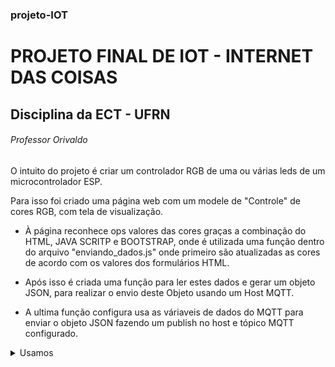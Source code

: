 ### projeto-IOT
# PROJETO FINAL DE IOT - INTERNET DAS COISAS
## Disciplina da ECT - UFRN
###### Professor Orivaldo

O intuito do projeto é criar um controlador RGB de uma ou várias leds de um microcontrolador ESP.

Para isso foi criado uma página web com um modele de "Controle" de cores RGB, com tela de visualização.

 - À página reconhece ops valores das cores graças a combinação do HTML, JAVA SCRITP e BOOTSTRAP, onde é utilizada uma função dentro do arquivo "enviando_dados.js" onde primeiro são atualizadas as cores de acordo com os valores dos formulários HTML.

 - Após isso é criada uma função para ler estes dados e gerar um objeto JSON, para realizar o envio deste Objeto usando um Host MQTT.

 - A ultima função configura usa as váriaveis de dados do MQTT para enviar o objeto JSON fazendo um publish no host e tópico MQTT configurado.

<details>
 <summary>Usamos</summary>

 [Biblioteca Paho - JS](https://www.hivemq.com/article/mqtt-client-library-encyclopedia-paho-js/)

 [Bootstrap](https://getbootstrap.com/docs/5.3)

 [Java Script](https://developer.mozilla.org/pt-BR/docs/Web/JavaScript)

 [W3 Schools - JS](https://www.w3schools.com/jsrEF/default.asp)
</details>
